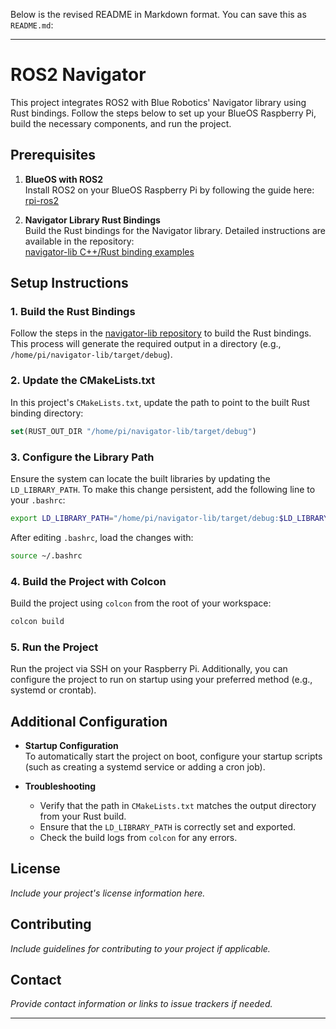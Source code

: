 Below is the revised README in Markdown format. You can save this as `README.md`:

---

# ROS2 Navigator

This project integrates ROS2 with Blue Robotics' Navigator library using Rust bindings. Follow the steps below to set up your BlueOS Raspberry Pi, build the necessary components, and run the project.

## Prerequisites

1. **BlueOS with ROS2**  
   Install ROS2 on your BlueOS Raspberry Pi by following the guide here:  
   [rpi-ros2](https://github.com/Ar-Ray-code/rpi-bullseye-ros2)

2. **Navigator Library Rust Bindings**  
   Build the Rust bindings for the Navigator library. Detailed instructions are available in the repository:  
   [navigator-lib C++/Rust binding examples](https://github.com/bluerobotics/navigator-lib/tree/master/examples/cpp)

## Setup Instructions

### 1. Build the Rust Bindings

Follow the steps in the [navigator-lib repository](https://github.com/bluerobotics/navigator-lib/tree/master/examples/cpp) to build the Rust bindings. This process will generate the required output in a directory (e.g., `/home/pi/navigator-lib/target/debug`).

### 2. Update the CMakeLists.txt

In this project's `CMakeLists.txt`, update the path to point to the built Rust binding directory:

```cmake
set(RUST_OUT_DIR "/home/pi/navigator-lib/target/debug")
```

### 3. Configure the Library Path

Ensure the system can locate the built libraries by updating the `LD_LIBRARY_PATH`. To make this change persistent, add the following line to your `.bashrc`:

```bash
export LD_LIBRARY_PATH="/home/pi/navigator-lib/target/debug:$LD_LIBRARY_PATH"
```

After editing `.bashrc`, load the changes with:

```bash
source ~/.bashrc
```

### 4. Build the Project with Colcon

Build the project using `colcon` from the root of your workspace:

```bash
colcon build
```

### 5. Run the Project

Run the project via SSH on your Raspberry Pi. Additionally, you can configure the project to run on startup using your preferred method (e.g., systemd or crontab).

## Additional Configuration

- **Startup Configuration**  
  To automatically start the project on boot, configure your startup scripts (such as creating a systemd service or adding a cron job).

- **Troubleshooting**  
  - Verify that the path in `CMakeLists.txt` matches the output directory from your Rust build.
  - Ensure that the `LD_LIBRARY_PATH` is correctly set and exported.
  - Check the build logs from `colcon` for any errors.

## License

*Include your project's license information here.*

## Contributing

*Include guidelines for contributing to your project if applicable.*

## Contact

*Provide contact information or links to issue trackers if needed.*

---
